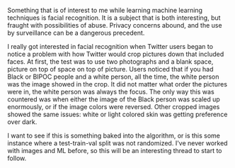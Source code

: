 Something that is of interest to me while learning machine learning techniques is facial recognition. It is a subject that is both interesting, but fraught with possibilities of abuse. Privacy concerns abound, and the use by surveillance can be a dangerous precedent.

I really got interested in facial recognition when Twitter users began to notice a problem with how Twitter would crop pictures down that included faces. At first, the test was to use two photographs and a blank space, picture on top of space on top of picture. Users noticed that if you had Black or BIPOC people and a white person, all the time, the white person was the image showed in the crop. It did not matter what order the pictures were in, the white person was always the focus. The only way this was countered was when either the image of the Black person was scaled up enormously, or if the image colors were reversed. Other cropped images showed the same issues: white or light colored skin was getting preference over dark.

I want to see if this is something baked into the algorithm, or is this some instance where a test-train-val split was not randomized. I've never worked with images and ML before, so this will be an interesting thread to start to follow.
